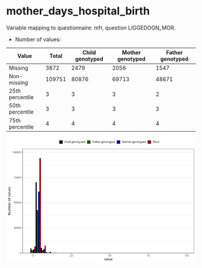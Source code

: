 # mother_days_hospital_birth
Variable mapping to questionnaire: mfr, question LIGGEDOGN_MOR.
- Number of values:

| Value | Total | Child genotyped | Mother genotyped | Father genotyped |
| ----- | ----- | --------------- | ---------------- | ---------------- |
| Missing | 3872 | 2479 | 2056 | 1547 |
| Non-missing | 109751 | 80876 | 69713 | 48671 |
| 25th percentile | 3 | 3 | 3 | 2 |
| 50th percentile | 3 | 3 | 3 | 3 |
| 75th percentile | 4 | 4 | 4 | 4 |



![](mother_days_hospital_birth_n.png)



